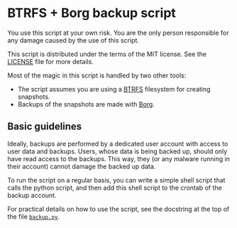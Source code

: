 # BTRFS + Borg backup script

You use this script at your own risk.
You are the only person responsible for any damage caused by the use of this script.

This script is distributed under the terms of the MIT license.
See the [LICENSE](LICENSE) file for more details.

Most of the magic in this script is handled by two other tools:

- The script assumes you are using a [BTRFS](https://docs.kernel.org/filesystems/btrfs.html) filesystem for creating snapshots.
- Backups of the snapshots are made with [Borg](https://www.borgbackup.org/).

## Basic guidelines

Ideally, backups are performed by a dedicated user account with access to user data and backups.
Users, whose data is being backed up, should only have read access to the backups.
This way, they (or any malware running in their account) cannot damage the backed up data.

To run the script on a regular basis,
you can write a simple shell script that calls the python script,
and then add this shell script to the crontab of the backup account.

For practical details on how to use the script,
see the docstring at the top of the file [`backup.py`](backup.py).
